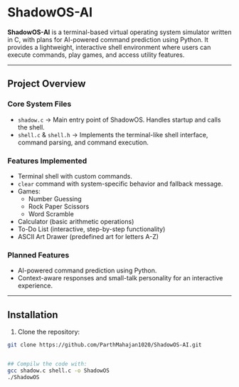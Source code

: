 # ShadowOS-AI

**ShadowOS-AI** is a terminal-based virtual operating system simulator written in C, with plans for AI-powered command prediction using Python. It provides a lightweight, interactive shell environment where users can execute commands, play games, and access utility features.

---

## Project Overview

### Core System Files
- `shadow.c` → Main entry point of ShadowOS. Handles startup and calls the shell.
- `shell.c` & `shell.h` → Implements the terminal-like shell interface, command parsing, and command execution.

### Features Implemented
- Terminal shell with custom commands.
- `clear` command with system-specific behavior and fallback message.
- Games:
  - Number Guessing
  - Rock Paper Scissors
  - Word Scramble
- Calculator (basic arithmetic operations)
- To-Do List (interactive, step-by-step functionality)
- ASCII Art Drawer (predefined art for letters A-Z)

### Planned Features
- AI-powered command prediction using Python.
- Context-aware responses and small-talk personality for an interactive experience.

---

## Installation
1. Clone the repository:
```bash
git clone https://github.com/ParthMahajan1020/ShadowOS-AI.git


## Compilw the code with:
gcc shadow.c shell.c -o ShadowOS
./ShadowOS

